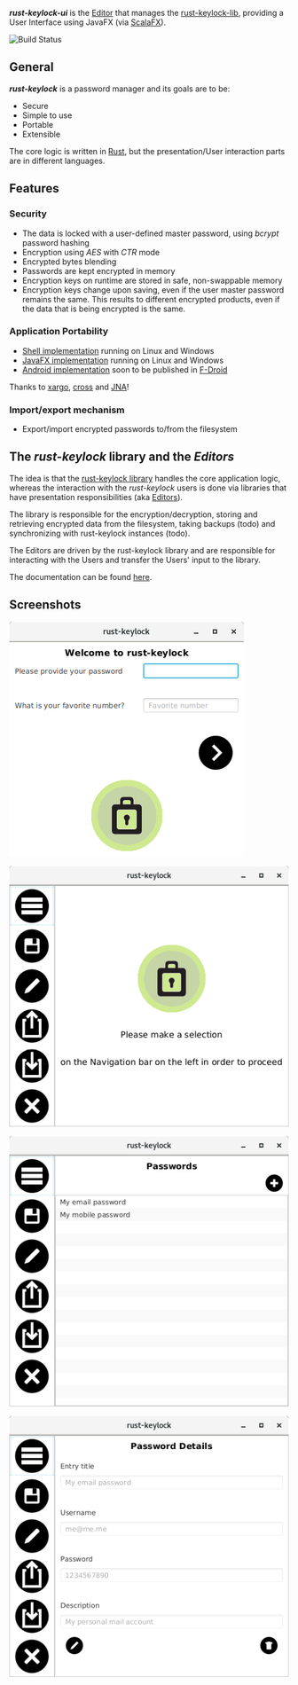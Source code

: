___rust-keylock-ui___ is the [Editor](https://rust-keylock.github.io/rust-keylock-lib/rust_keylock/trait.Editor.html) that manages the [rust-keylock-lib](https://github.com/rust-keylock/rust-keylock-lib), providing a User Interface using JavaFX (via [ScalaFX](http://www.scalafx.org)).

![Build Status](https://travis-ci.org/rust-keylock/rust-keylock-ui.svg?branch=master)

## General

___rust-keylock___ is a password manager and its goals are to be:

* Secure
* Simple to use
* Portable
* Extensible

The core logic is written in [Rust](https://www.rust-lang.org), but the presentation/User interaction parts are in different languages.

## Features

### Security

 * The data is locked with a user-defined master password, using _bcrypt_ password hashing
 * Encryption using _AES_ with _CTR_ mode
 * Encrypted bytes blending
 * Passwords are kept encrypted in memory
 * Encryption keys on runtime are stored in safe, non-swappable memory
 * Encryption keys change upon saving, even if the user master password remains the same. This results to different encrypted products, even if the data that is being encrypted is the same.
 
### Application Portability

 * [Shell implementation](https://github.com/rust-keylock/rust-keylock-shell) running on Linux and Windows
 * [JavaFX implementation](https://github.com/rust-keylock/rust-keylock-ui) running on Linux and Windows
 * [Android implementation](https://github.com/rust-keylock/rust-keylock-android) soon to be published in [F-Droid](https://gitlab.com/fdroid/fdroiddata/merge_requests/2141)

Thanks to [xargo](https://github.com/japaric/xargo), [cross](https://github.com/japaric/cross) and [JNA](https://github.com/java-native-access/jna)!
 
### Import/export mechanism

 * Export/import encrypted passwords to/from the filesystem

## The _rust-keylock_ library and the _Editors_

The idea is that the [rust-keylock library](https://github.com/rust-keylock/rust-keylock-lib) handles the core application logic, whereas the interaction with the _rust-keylock_ users is done via libraries that have presentation responsibilities (aka [Editors](https://rust-keylock.github.io/rust-keylock-lib/rust_keylock/trait.Editor.html)).

The library is responsible for the encryption/decryption, storing and retrieving encrypted data from the filesystem, taking backups (todo) and synchronizing with rust-keylock instances (todo).

The Editors are driven by the rust-keylock library and are responsible for interacting with the Users and transfer the Users' input to the library.

The documentation can be found [here](https://rust-keylock.github.io/rust-keylock-lib/rust_keylock/).

## Screenshots

![rkl1](gh-images/rkl1.png)

![rkl2](gh-images/rkl2.png)

![rkl3](gh-images/rkl3.png)

![rkl4](gh-images/rkl4.png)
